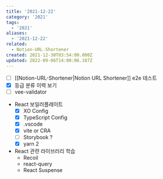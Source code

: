 ```yaml
---
title: '2021-12-22'
category: '2021'
tags:
  - '2021'
aliases:
  - '2021-12-22'
related:
  - Notion-URL-Shortener
created: 2021-12-30T03:54:00.000Z
updated: 2022-09-06T14:00:06.107Z
---
```


<Metadata />

- [ ] [[Notion-URL-Shortener|Notion URL Shortener]] e2e 테스트
- [x] 등급 분류 이력 보기
- [ ] vee-validator

- React 보일러플레이트
  - [x] XO Config
  - [x] TypeScript Config
  - [x] .vscode
  - [x] vite or CRA
  - [ ] Storybook ?
  - [x] yarn 2
- React 관련 라이브러리 학습
  - Recoil
  - react-query
  - React Suspense
